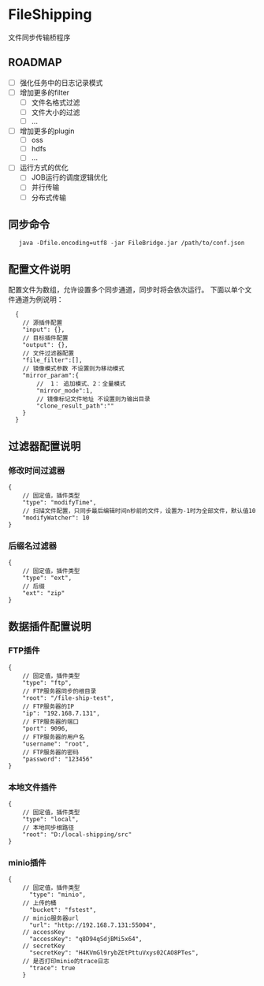 # FileShipping

文件同步传输桥程序

## ROADMAP

* [ ] 强化任务中的日志记录模式
* [ ] 增加更多的filter
    * [ ] 文件名格式过滤
    * [ ] 文件大小的过滤
    * [ ] ...
* [ ] 增加更多的plugin
    * [ ] oss
    * [ ] hdfs
    * [ ] ...
* [ ] 运行方式的优化
    * [ ] JOB运行的调度逻辑优化
    * [ ] 并行传输
    * [ ] 分布式传输

## 同步命令

```
   java -Dfile.encoding=utf8 -jar FileBridge.jar /path/to/conf.json
```

## 配置文件说明

配置文件为数组，允许设置多个同步通道，同步时将会依次运行。 下面以单个文件通道为例说明：

```
  {
    // 源插件配置
    "input": {},
    // 目标插件配置
    "output": {},
    // 文件过滤器配置
    "file_filter":[],
    // 镜像模式参数 不设置则为移动模式
    "mirror_param":{
        //  1： 追加模式、2：全量模式
        "mirror_mode":1,
        // 镜像标记文件地址 不设置则为输出目录
        "clone_result_path":""
    }
  }
```

## 过滤器配置说明

### 修改时间过滤器

```
{
    // 固定值，插件类型
    "type": "modifyTime",
    // 扫描文件配置，只同步最后编辑时间n秒前的文件，设置为-1时为全部文件，默认值10
    "modifyWatcher": 10
}
```

### 后缀名过滤器

```
{
    // 固定值，插件类型
    "type": "ext",
    // 后缀
    "ext": "zip"
}
```

## 数据插件配置说明

### FTP插件

```
{
    // 固定值，插件类型
    "type": "ftp",
    // FTP服务器同步的根目录
    "root": "/file-ship-test",
    // FTP服务器的IP
    "ip": "192.168.7.131",
    // FTP服务器的端口
    "port": 9096,
    // FTP服务器的用户名
    "username": "root",
    // FTP服务器的密码
    "password": "123456"
}
```

### 本地文件插件

```
{
    // 固定值，插件类型
    "type": "local",
    // 本地同步根路径
    "root": "D:/local-shipping/src"
}
```

### minio插件

```
{
    // 固定值，插件类型
      "type": "minio",
    // 上传的桶
      "bucket": "fstest",
    // minio服务器url
      "url": "http://192.168.7.131:55004",
    // accessKey
      "accessKey": "q8D94qSdjBMi5x64",
    // secretKey
      "secretKey": "H4KVmGl9rybZEtPttuVxys02CAO8PTes",
    // 是否打印minio的trace日志
      "trace": true
    }
```
